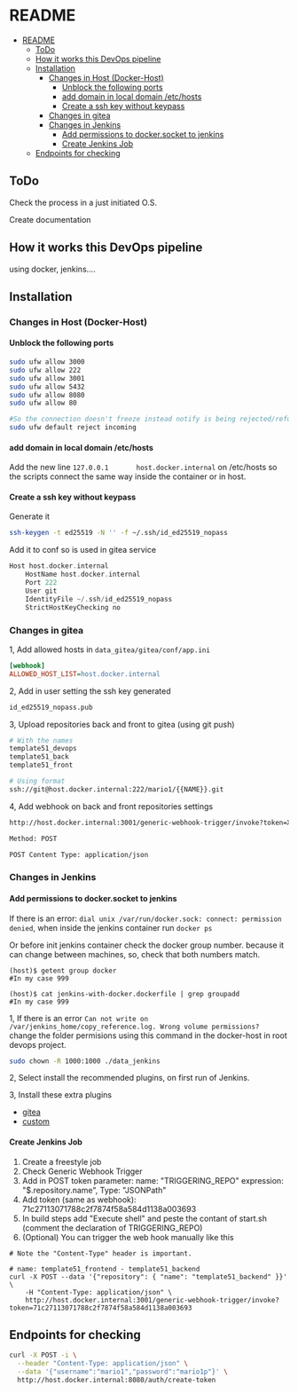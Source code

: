 # README

- [README](#readme)
  - [ToDo](#todo)
  - [How it works this DevOps pipeline](#how-it-works-this-devops-pipeline)
  - [Installation](#installation)
    - [Changes in Host (Docker-Host)](#changes-in-host-docker-host)
      - [Unblock the following ports](#unblock-the-following-ports)
      - [add domain in local domain /etc/hosts](#add-domain-in-local-domain-etchosts)
      - [Create a ssh key without keypass](#create-a-ssh-key-without-keypass)
    - [Changes in gitea](#changes-in-gitea)
    - [Changes in Jenkins](#changes-in-jenkins)
      - [Add permissions to docker.socket to jenkins](#add-permissions-to-dockersocket-to-jenkins)
      - [Create Jenkins Job](#create-jenkins-job)
  - [Endpoints for checking](#endpoints-for-checking)

## ToDo

Check the process in a just initiated O.S.

Create documentation

## How it works this DevOps pipeline

using docker, jenkins....

## Installation

### Changes in Host (Docker-Host)

#### Unblock the following ports

```bash
sudo ufw allow 3000
sudo ufw allow 222
sudo ufw allow 3001
sudo ufw allow 5432
sudo ufw allow 8080
sudo ufw allow 80

#So the connection doesn't freeze instead notify is being rejected/refused.
sudo ufw default reject incoming
```

#### add domain in local domain /etc/hosts

Add the new line `127.0.0.1       host.docker.internal` on /etc/hosts
so the scripts connect the same way inside the container or in host.

#### Create a ssh key without keypass

Generate it

```bash
ssh-keygen -t ed25519 -N '' -f ~/.ssh/id_ed25519_nopass
```

Add it to conf so is used in gitea service

```c
Host host.docker.internal
    HostName host.docker.internal
    Port 222
    User git
    IdentityFile ~/.ssh/id_ed25519_nopass
    StrictHostKeyChecking no
```

<!--

-

-

-

-

-->

### Changes in gitea

1, Add allowed hosts in `data_gitea/gitea/conf/app.ini`

```ini
[webhook]
ALLOWED_HOST_LIST=host.docker.internal
```

2, Add in user setting the ssh key generated

```bash
id_ed25519_nopass.pub
```

3, Upload repositories back and front to gitea (using git push)

```bash
# With the names
template51_devops
template51_back
template51_front

# Using format
ssh://git@host.docker.internal:222/mario1/{{NAME}}.git
```

4, Add webhook on back and front repositories settings

```sh
http://host.docker.internal:3001/generic-webhook-trigger/invoke?token=XXXXX

Method: POST

POST Content Type: application/json
```

<!--

-

-

-

-->

### Changes in Jenkins

#### Add permissions to docker.socket to jenkins

If there is an error: `dial unix /var/run/docker.sock: connect: permission denied`, when
inside the jenkins container run `docker ps`

Or before init jenkins container check the docker group number.
because it can change between machines, so, check that both
numbers match.

```shell
(host)$ getent group docker
#In my case 999

(host)$ cat jenkins-with-docker.dockerfile | grep groupadd
#In my case 999
```

1, If there is an error `Can not write on /var/jenkins_home/copy_reference.log. Wrong volume permissions?`
change the folder permisions using this command in the docker-host in root devops project.

```bash
sudo chown -R 1000:1000 ./data_jenkins
```

2, Select install the recommended plugins, on first run of Jenkins.

3, Install these extra plugins

- [gitea](https://plugins.jenkins.io/gitea/)
- [custom](https://plugins.jenkins.io/generic-webhook-trigger/)

#### Create Jenkins Job

1. Create a freestyle job
2. Check Generic Webhook Trigger
3. Add in POST token parameter: name: "TRIGGERING_REPO" expression: "$.repository.name", Type: "JSONPath"
4. Add token (same as webhook): 71c27113071788c2f7874f58a584d1138a003693
5. In build steps add "Execute shell" and peste the contant of start.sh
    (comment the declaration of TRIGGERING_REPO)
6. (Optional) You can trigger the web hook manually like this

```shell
# Note the "Content-Type" header is important.

# name: template51_frontend - template51_backend
curl -X POST --data '{"repository": { "name": "template51_backend" }}' \
    -H "Content-Type: application/json" \
    http://host.docker.internal:3001/generic-webhook-trigger/invoke?token=71c27113071788c2f7874f58a584d1138a003693
```

<!--

-

-

-

-->

## Endpoints for checking

```sh
curl -X POST -i \
  --header "Content-Type: application/json" \
  --data '{"username":"mario1","password":"mario1p"}' \
  http://host.docker.internal:8080/auth/create-token
```
